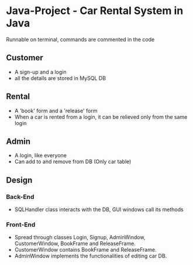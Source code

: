 # Java-Project - Car Rental System in Java
Runnable on terminal, commands are commented in the code

## Customer
- A sign-up and a login
- all the details are stored in MySQL DB

## Rental
- A 'book' form and a 'release' form
- When a car is rented from a login, it can be relieved only from the same login

## Admin
- A login, like everyone
- Can add to and remove from DB (Only car table)

## Design
### Back-End
- SQLHandler class interacts with the DB, GUI windows call its methods
### Front-End
- Spread through classes Login, Signup, AdminWindow, CustomerWindow, BookFrame and ReleaseFrame.
- CustomerWindow contains BookFrame and ReleaseFrame.
- AdminWindow implements the functionalities of editing car DB.
